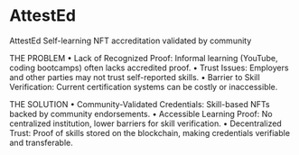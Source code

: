 # AttestEd

AttestEd Self-learning NFT accreditation validated by community

THE PROBLEM • Lack of Recognized Proof: Informal learning (YouTube, coding bootcamps) often lacks accredited proof. • Trust Issues: Employers and other parties may not trust self-reported skills. • Barrier to Skill Verification: Current certification systems can be costly or inaccessible.

THE SOLUTION • Community-Validated Credentials: Skill-based NFTs backed by community endorsements. • Accessible Learning Proof: No centralized institution, lower barriers for skill verification. • Decentralized Trust: Proof of skills stored on the blockchain, making credentials verifiable and transferable.